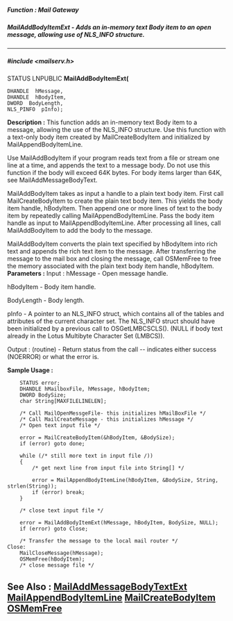 ##### Function : Mail Gateway
##### MailAddBodyItemExt - Adds an in-memory text Body item to an open message, allowing use of NLS_INFO structure.
---
##### #include <mailserv.h>
STATUS LNPUBLIC **MailAddBodyItemExt(**

	DHANDLE  hMessage,
	DHANDLE  hBodyItem,
	DWORD  BodyLength,
	NLS_PINFO  pInfo);
**Description :**
This function adds an in-memory text Body item to a message, allowing the use 
of the NLS_INFO structure.  Use this function with a text-only body item 
created by MailCreateBodyItem and initialized by MailAppendBodyItemLine.

Use MailAddBodyItem if your program reads text from a file or stream one line 
at a time, and appends the text to a message body. Do not use this function if 
the body will exceed 64K bytes.  For body items larger than 64K, see 
MailAddMessageBodyText.

MailAddBodyItem takes as input a handle to a plain text body item.  First call 
MailCreateBodyItem to create the plain text body item. This yields the body 
item handle, hBodyItem.  Then append one or more lines of text to the body item 
by repeatedly calling MailAppendBodyItemLine. Pass the body item handle as 
input to MailAppendBodyItemLine.  After processing all lines, call 
MailAddBodyItem to add the body to the message. 

MailAddBodyItem converts the plain text specified by hBodyItem into rich text 
and appends the rich text item to the message. After transferring the message 
to the mail box and closing the message, call OSMemFree to free the memory 
associated with the plain text body item handle, hBodyItem.
**Parameters :**
Input :
hMessage  -  Open message handle.

hBodyItem  -  Body item handle.

BodyLength  -  Body length.

pInfo  -  A pointer to an NLS_INFO struct, which contains all of the tables and attributes of the current character set. The NLS_INFO struct should have been initialized by a previous call to OSGetLMBCSCLS().  (NULL if body text already in the Lotus Multibyte Character Set (LMBCS)).

Output :
(routine)  -  Return status from the call -- indicates either success (NOERROR) or what the error is.


**Sample Usage :**
```
    STATUS error; 
    DHANDLE hMailboxFile, hMessage, hBodyItem;
    DWORD BodySize;
    char String[MAXFILELINELEN];

    /* Call MailOpenMessgeFile- this initializes hMailBoxFile */
    /* Call MailCreateMessage - this initializes hMessage */
    /* Open text input file */

    error = MailCreateBodyItem(&hBodyItem, &BodySize);
    if (error) goto done;

    while (/* still more text in input file /))
    {
        /* get next line from input file into String[] */

        error = MailAppendBodyItemLine(hBodyItem, &BodySize, String, 
strlen(String));
        if (error) break;
    }

    /* close text input file */

    error = MailAddBodyItemExt(hMessage, hBodyItem, BodySize, NULL);
    if (error) goto Close;

    /* Transfer the message to the local mail router */
Close:
    MailCloseMessage(hMessage);
    OSMemFree(hBodyItem);
    /* close message file */

```
**See Also :**
[MailAddMessageBodyTextExt](D:/md_files/MailAddMessageBodyTextExt.md)
[MailAppendBodyItemLine](D:/md_files/MailAppendBodyItemLine.md)
[MailCreateBodyItem](D:/md_files/MailCreateBodyItem.md)
[OSMemFree](D:/md_files/OSMemFree.md)
---
